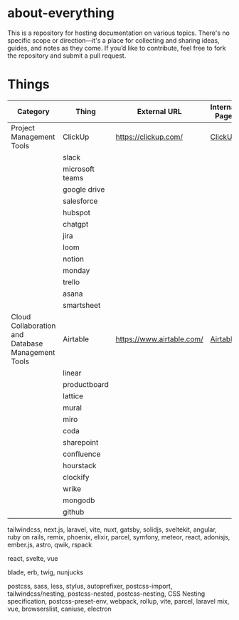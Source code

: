 # about-everything

This is a repository for hosting documentation on various topics. There's no specific scope or direction—it's a place for collecting and sharing ideas, guides, and notes as they come. If you’d like to contribute, feel free to fork the repository and submit a pull request.

# Things

| Category                                           | Thing           | External URL              | Internal Page |
| -------------------------------------------------- | --------------- | ------------------------- | ----------------------- |
| Project Management Tools                           | ClickUp         | https://clickup.com/      | [ClickUp](ClickUp.md)   |
|                                                    | slack           |                           |                         |
|                                                    | microsoft teams |                           |                         |
|                                                    | google drive    |                           |                         |
|                                                    | salesforce      |                           |                         |
|                                                    | hubspot         |                           |                         |
|                                                    | chatgpt         |                           |                         |
|                                                    | jira            |                           |                         |
|                                                    | loom            |                           |                         |
|                                                    | notion          |                           |                         |
|                                                    | monday          |                           |                         |
|                                                    | trello          |                           |                         |
|                                                    | asana           |                           |                         |
|                                                    | smartsheet      |                           |                         |
|  Cloud Collaboration and Database Management Tools | Airtable        | https://www.airtable.com/ | [Airtable](Airtable.md) |
|                                                    | linear          |                           |                         |
|                                                    | productboard    |                           |                         |
|                                                    | lattice         |                           |                         |
|                                                    | mural           |                           |                         |
|                                                    | miro            |                           |                         |
|                                                    | coda            |                           |                         |
|                                                    | sharepoint      |                           |                         |
|                                                    | confluence      |                           |                         |
|                                                    | hourstack       |                           |                         |
|                                                    | clockify        |                           |                         |
|                                                    | wrike           |                           |                         |
|                                                    | mongodb         |                           |                         |
|                                                    | github          |                           |                         |

tailwindcss, next.js, laravel, vite, nuxt,   gatsby, solidjs, sveltekit, angular, ruby on rails, remix, phoenix, elixir, parcel, symfony, meteor, react, adonisjs, ember.js, astro, qwik, rspack

react, svelte, vue

blade, erb, twig, nunjucks

postcss, sass, less, stylus, autoprefixer, postcss-import, tailwindcss/nesting, postcss-nested, postcss-nesting, CSS Nesting specification, postcss-preset-env, webpack, rollup, vite, parcel, laravel mix, vue, browserslist, caniuse, electron


